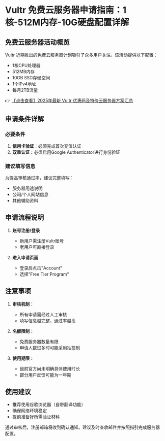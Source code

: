# Vultr 免费云服务器申请指南：1核-512M内存-10G硬盘配置详解

## 免费云服务器活动概览

Vultr 近期推出的免费云服务器计划吸引了众多用户关注。该活动提供以下配置：
- 1核CPU处理器
- 512MB内存
- 10GB SSD存储空间
- 1个IPv4地址
- 每月2TB流量

👉 [【点击查看】2025年最新 Vultr 优惠码及特价云服务器方案汇总](https://bit.ly/VuLtr)

## 申请条件详解

### 必要条件
1. **信用卡验证**：必须完成首次充值认证
2. **双重认证**：必须启用Google Authenticator进行身份验证

### 建议填写信息
为提高审核通过率，建议完整填写：
- 服务器用途说明
- 公司/个人网站信息
- 其他辅助资料

## 申请流程说明

1. **账号注册/登录**
   - 新用户需注册Vultr账号
   - 老用户可直接登录

2. **进入申请页面**
   - 登录后点击"Account"
   - 选择"Free Tier Program"

## 注意事项

1. **审核机制**：
   - 所有申请需经过人工审核
   - 填写信息越完整，通过率越高

2. **名额限制**：
   - 免费服务器数量有限
   - 申请人数过多时可能采用抽签制

3. **使用期限**：
   - 目前官方尚未明确具体使用时长
   - 部分用户反馈可能为一年期

## 使用建议

- 推荐使用谷歌浏览器（自带翻译功能）
- 确保网络环境稳定
- 提前准备好所需验证材料

通过审核后，注册邮箱将收到确认通知。建议及时查收邮件并按照指引完成服务器配置。